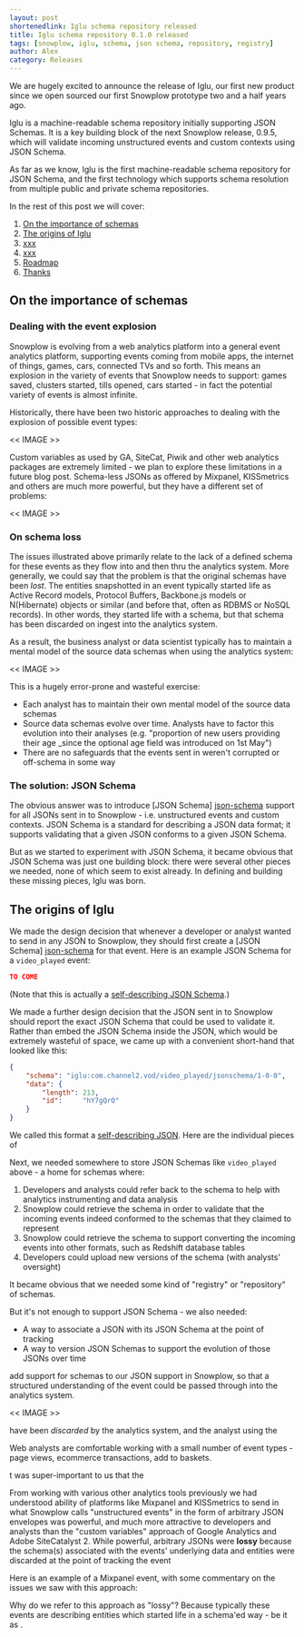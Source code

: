 ```yaml
---
layout: post
shortenedlink: Iglu schema repository released
title: Iglu schema repository 0.1.0 released
tags: [snowplow, iglu, schema, json schema, repository, registry]
author: Alex
category: Releases
---
```


We are hugely excited to announce the release of Iglu, our first new product since we open sourced our first Snowplow prototype two and a half years ago.

Iglu is a machine-readable schema repository initially supporting JSON Schemas. It is a key building block of the next Snowplow release, 0.9.5, which will validate incoming unstructured events and custom contexts using JSON Schema.

As far as we know, Iglu is the first machine-readable schema repository for JSON Schema, and the first technology which supports schema resolution from multiple public and private schema repositories.

In the rest of this post we will cover:

1. [On the importance of schemas](/blog/2014/06/20/snowplow-java-tracker-0.1.0-released/#background)
2. [The origins of Iglu](/blog/2014/06/20/snowplow-java-tracker-0.1.0-released/#compatibility)
3. [xxx](/blog/2014/06/20/snowplow-java-tracker-0.1.0-released/#get)
4. [xxx](/blog/2014/06/20/snowplow-java-tracker-0.1.0-released/#usage)
5. [Roadmap](/blog/2014/06/20/snowplow-java-tracker-0.1.0-released/#roadmap)
6. [Thanks](/blog/2014/06/20/snowplow-java-tracker-0.1.0-released/#thanks)

<!--more-->

<div class="html">
<h2><a name="schemas">On the importance of schemas</a></h2>
</div>

<div class="html">
<h3><a name="event-explosion">Dealing with the event explosion</a></h3>
</div>

Snowplow is evolving from a web analytics platform into a general event analytics platform, supporting events coming from mobile apps, the internet of things, games, cars, connected TVs and so forth. This means an explosion in the variety of events that Snowplow needs to support: games saved, clusters started, tills opened, cars started - in fact the potential variety of events is almost infinite.

Historically, there have been two historic approaches to dealing with the explosion of possible event types:

<< IMAGE >>

Custom variables as used by GA, SiteCat, Piwik and other web analytics packages are extremely limited - we plan to explore these limitations in a future blog post. Schema-less JSONs as offered by Mixpanel, KISSmetrics and others are much more powerful, but they have a different set of problems:

<< IMAGE >>

<div class="html">
<h3><a name="schema-loss">On schema loss</a></h3>
</div>

The issues illustrated above primarily relate to the lack of a defined schema for these events as they flow into and then thru the analytics system. More generally, we could say that the problem is that the original schemas have been _lost_. The entities snapshotted in an event typically started life as Active Record models, Protocol Buffers, Backbone.js models or N(Hibernate) objects or similar (and before that, often as RDBMS or NoSQL records). In other words, they started life with a schema, but that schema has been discarded on ingest into the analytics system.

As a result, the business analyst or data scientist typically has to maintain a mental model of the source data schemas when using the analytics system:

<< IMAGE >>

This is a hugely error-prone and wasteful exercise:

* Each analyst has to maintain their own mental model of the source data schemas
* Source data schemas evolve over time. Analysts have to factor this evolution into their analyses (e.g. "proportion of new users providing their age _since the optional age field was introduced on 1st May")
* There are no safeguards that the events sent in weren't corrupted or off-schema in some way

<div class="html">
<h3><a name="event-explosion">The solution: JSON Schema</a></h3>
</div>

The obvious answer was to introduce [JSON Schema] [json-schema] support for all JSONs sent in to Snowplow - i.e. unstructured events and custom contexts. JSON Schema is a standard for describing a JSON data format; it supports validating that a given JSON conforms to a given JSON Schema.

But as we started to experiment with JSON Schema, it became obvious that JSON Schema was just one building block: there were several other pieces we needed, none of which seem to exist already. In defining and building these missing pieces, Iglu was born.

<div class="html">
<h2><a name="schemas">The origins of Iglu</a></h2>
</div>

We made the design decision that whenever a developer or analyst wanted to send in any JSON to Snowplow, they should first create a [JSON Schema] [json-schema] for that event. Here is an example JSON Schema for a `video_played` event:

```json
TO COME
```

(Note that this is actually a [self-describing JSON Schema](Self-describing-JSONs-and-JSON-Schemas).)

We made a further design decision that the JSON sent in to Snowplow should report the exact JSON Schema that could be used to validate it. Rather than embed the JSON Schema inside the JSON, which would be extremely wasteful of space, we came up with a convenient short-hand that looked like this:

```json
{
	"schema": "iglu:com.channel2.vod/video_played/jsonschema/1-0-0",
	"data":	{
		"length": 213,
		"id":     "hY7gQrO"
	}
}
```

We called this format a [self-describing JSON](Self-Describing-JSONs-and-JSON-Schemas). Here are the individual pieces of 

Next, we needed somewhere to store JSON Schemas like `video_played` above - a home for schemas where:

1. Developers and analysts could refer back to the schema to help with analytics instrumenting and data analysis
2. Snowplow could retrieve the schema in order to validate that the incoming events indeed conformed to the schemas that they claimed to represent
3. Snowplow could retrieve the schema to support converting the incoming events into other formats, such as Redshift database tables
4. Developers could upload new versions of the schema (with analysts' oversight)

It became obvious that we needed some kind of "registry" or "repository" of schemas.

 But it's not enough to support JSON Schema - we also needed:

* A way to associate a JSON with its JSON Schema at the point of tracking
* A way to version JSON Schemas to support the evolution of those JSONs over time


 add support for schemas to our JSON support in Snowplow, so that a structured understanding of the event could be passed through into the analytics system.

<< IMAGE >>

 have been _discarded_ by the analytics system, and the analyst using the 

Web analysts are comfortable working with a small number of event types - page views, ecommerce transactions, add to baskets.

t was super-important to us that the

 From working with various other analytics tools previously we had understood ability of platforms like Mixpanel and KISSmetrics to send in what Snowplow calls "unstructured events" in the form of arbitrary JSON envelopes was powerful, and much more attractive to developers and analysts than the "custom variables" approach of Google Analytics and Adobe SiteCatalyst
2. While powerful, arbitrary JSONs were **lossy** because the schema(s) associated with the events' underlying data and entities were discarded at the point of tracking the event

Here is an example of a Mixpanel event, with some commentary on the issues we saw with this approach:


Why do we refer to this approach as "lossy"? Because typically these events are describing entities which started life in a schema'ed way - be it as .



[json-schema]: http://json-schema.org/
